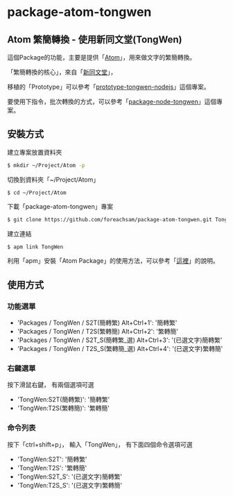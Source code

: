 # package-atom-tongwen

## Atom 繁簡轉換 - 使用新同文堂(TongWen)

這個Package的功能，主要是提供「[Atom](https://github.com/atom/atom)」，用來做文字的繁簡轉換。

「繁簡轉換的核心」，來自「[新同文堂](https://github.com/softcup/New-Tongwentang-for-Web/blob/master/tongwen_core.js)」，

移植的「Prototype」可以參考「[prototype-tongwen-nodejs](https://github.com/foreachsam/prototype-tongwen-nodejs)」這個專案。

要使用下指令，批次轉換的方式，可以參考「[package-node-tongwen](https://github.com/foreachsam/package-node-tongwen)」這個專案。

## 安裝方式

建立專案放置資料夾

``` sh
$ mkdir ~/Project/Atom -p
```

切換到資料夾「~/Project/Atom」

```
$ cd ~/Project/Atom
```

下載「package-atom-tongwen」專案

``` sh
$ git clone https://github.com/foreachsam/package-atom-tongwen.git TongWen
```

建立連結

``` sh
$ apm link TongWen
```

利用「apm」安裝「Atom Package」的使用方法，可以參考「[這裡](http://foreachsam.github.io/book-editor-atom/book/content/cmd/cmd-apm-init-package.html)」的說明。

## 使用方式

### 功能選單

* 'Packages / TongWen / S2T(簡轉繁) Alt+Ctrl+1': '簡轉繁'
* 'Packages / TongWen / T2S(繁轉簡) Alt+Ctrl+2': '繁轉簡'
* 'Packages / TongWen / S2T_S(簡轉繁_選) Alt+Ctrl+3': '(已選文字)簡轉繁'
* 'Packages / TongWen / T2S_S(繁轉簡_選) Alt+Ctrl+4': '(已選文字)繁轉簡'

### 右鍵選單

按下滑鼠右鍵，
有兩個選項可選

* 'TongWen:S2T(簡轉繁)': '簡轉繁'
* 'TongWen:T2S(繁轉簡)': '繁轉簡'

### 命令列表

按下「ctrl+shift+p」，
輸入「TongWen」，
有下面四個命令選項可選

* 'TongWen:S2T': '簡轉繁'
* 'TongWen:T2S': '繁轉簡'
* 'TongWen:S2T_S': '(已選文字)簡轉繁'
* 'TongWen:T2S_S': '(已選文字)繁轉簡'
